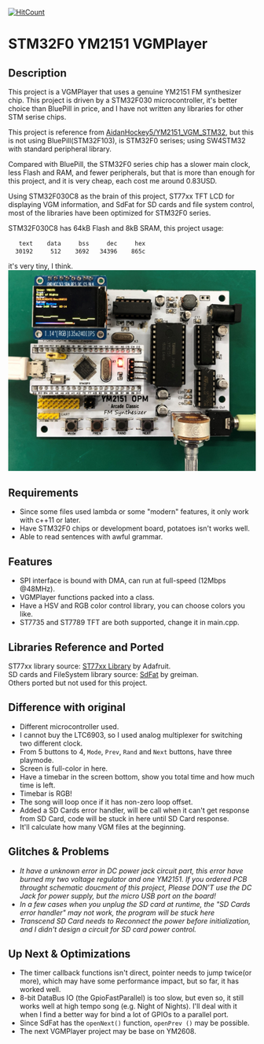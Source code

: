 [![HitCount](http://hits.dwyl.com/happeneddr9/happeneddr9/STM32F0-YM2151-VGMPlayer.svg)](http://hits.dwyl.com/happeneddr9/happeneddr9/STM32F0-YM2151-VGMPlayer)

# STM32F0 YM2151 VGMPlayer

## Description
This project is a VGMPlayer that uses a genuine YM2151 FM synthesizer chip. This project is driven by a STM32F030 microcontroller, it's better choice than BluePill in price, and I have not written any libraries for other STM serise chips.

This project is reference from [AidanHockey5/YM2151_VGM_STM32](https://github.com/AidanHockey5/YM2151_VGM_STM32), but this is not using BluePill(STM32F103), is STM32F0 serises; using SW4STM32 with standard peripheral library.

Compared with BluePill, the STM32F0 series chip has a slower main clock, less Flash and RAM, and fewer peripherals, but that is more than enough for this project, and it is very cheap, each cost me around 0.83USD.

Using STM32F030C8 as the brain of this project, ST77xx TFT LCD for displaying VGM information, and SdFat for SD cards and file system control, most of the libraries have been optimized for STM32F0 series.

STM32F030C8 has 64kB Flash and 8kB SRAM, this project usage:
```
   text	   data	    bss	    dec	    hex
  30192	    512	   3692	  34396	   865c
```
it's very tiny, I think.
![Pic](https://github.com/happeneddr9/STM32F0-YM2151-VGMPlayer/blob/master/Schematic/Pictures/PCB_Done2.JPG)

## Requirements
- Since some files used lambda or some "modern" features, it only work with c++11 or later.
- Have STM32F0 chips or development board, potatoes isn't works well.
- Able to read sentences with awful grammar.

## Features
- SPI interface is bound with DMA, can run at full-speed (12Mbps @48MHz).
- VGMPlayer functions packed into a class.
- Have a HSV and RGB color control library, you can choose colors you like.
- ST7735 and ST7789 TFT are both supported, change it in main.cpp.

## Libraries Reference and Ported
ST77xx library source: [ST77xx Library](https://github.com/adafruit/Adafruit-ST7735-Library) by Adafruit. \
SD cards and FileSystem library source: [SdFat](https://github.com/greiman/SdFat) by greiman. \
Others ported but not used for this project. 

## Difference with original
- Different microcontroller used.
- I cannot buy the LTC6903, so I used analog multiplexer for switching two different clock.
- From 5 buttons to 4, `Mode`, `Prev`, `Rand` and `Next` buttons, have three playmode.
- Screen is full-color in here.
- Have a timebar in the screen bottom, show you total time and how much time is left.
- Timebar is RGB!
- The song will loop once if it has non-zero loop offset.
- Added a SD Cards error handler, will be call when it can't get response from SD Card, code will be stuck in here until SD Card response.
- It'll calculate how many VGM files at the beginning.

## Glitches & Problems
- *It have a unknown error in DC power jack circuit part, this error have burned my two voltage regulator and one YM2151. If you ordered PCB throught schematic doucment of this project, Please DON'T use the DC Jack for power supply, but the micro USB port on the board!*
- *In a few cases when you unplug the SD card at runtime, the "SD Cards error handler" may not work, the program will be stuck here*
- *Transcend SD Card needs to Reconnect the power before initialization, and I didn't design a circuit for SD card power control.*

## Up Next & Optimizations
- The timer callback functions isn't direct, pointer needs to jump twice(or more), which may have some performance impact, but so far, it has worked well.
- 8-bit DataBus IO (the GpioFastParallel) is too slow, but even so, it still works well at high tempo song (e.g. Night of Nights). I'll deal with it when I find a better way for bind a lot of GPIOs to a parallel port.
- Since SdFat has the `openNext()` function, `openPrev ()` may be possible.
- The next VGMPlayer project may be base on YM2608.
